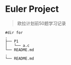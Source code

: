 # Euler Project  
>欧拉计划前50题学习记录
```bush
#dir for
.
├── P1
│   └── a.c
└── README.md
.
└── README.md


